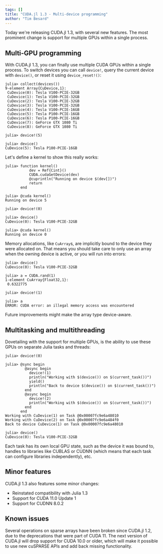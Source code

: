 ```yaml
---
tags: []
title: "CUDA.jl 1.3 - Multi-device programming"
author: "Tim Besard"
---
```


Today we're releasing CUDA.jl 1.3, with several new features. The most prominent
change is support for multiple GPUs within a single process.

<!--more-->

## Multi-GPU programming

With CUDA.jl 1.3, you can finally use multiple CUDA GPUs within a single process. To switch
devices you can call `device!`, query the current device with `device()`, or reset it using
`device_reset!()`:

```julia-repl
julia> collect(devices())
9-element Array{CuDevice,1}:
 CuDevice(0): Tesla V100-PCIE-32GB
 CuDevice(1): Tesla V100-PCIE-32GB
 CuDevice(2): Tesla V100-PCIE-32GB
 CuDevice(3): Tesla V100-PCIE-32GB
 CuDevice(4): Tesla V100-PCIE-16GB
 CuDevice(5): Tesla P100-PCIE-16GB
 CuDevice(6): Tesla P100-PCIE-16GB
 CuDevice(7): GeForce GTX 1080 Ti
 CuDevice(8): GeForce GTX 1080 Ti

julia> device!(5)

julia> device()
CuDevice(5): Tesla P100-PCIE-16GB
```

Let's define a kernel to show this really works:

```julia-repl
julia> function kernel()
           dev = Ref{Cint}()
           CUDA.cudaGetDevice(dev)
           @cuprintln("Running on device $(dev[])")
           return
       end

julia> @cuda kernel()
Running on device 5

julia> device!(0)

julia> device()
CuDevice(0): Tesla V100-PCIE-32GB

julia> @cuda kernel()
Running on device 0
```

Memory allocations, like `CuArray`s, are implicitly bound to the device they
were allocated on. That means you should take care to only use an array when the
owning device is active, or you will run into errors:

```julia-repl
julia> device()
CuDevice(0): Tesla V100-PCIE-32GB

julia> a = CUDA.rand(1)
1-element CuArray{Float32,1}:
 0.6322775

julia> device!(1)

julia> a
ERROR: CUDA error: an illegal memory access was encountered
```

Future improvements might make the array type device-aware.


## Multitasking and multithreading

Dovetailing with the support for multiple GPUs, is the ability to use these GPUs
on separate Julia tasks and threads:

```julia-repl
julia> device!(0)

julia> @sync begin
         @async begin
           device!(1)
           println("Working with $(device()) on $(current_task())")
           yield()
           println("Back to device $(device()) on $(current_task())")
         end
         @async begin
           device!(2)
           println("Working with $(device()) on $(current_task())")
         end
       end
Working with CuDevice(1) on Task @0x00007fc9e6a48010
Working with CuDevice(2) on Task @0x00007fc9e6a484f0
Back to device CuDevice(1) on Task @0x00007fc9e6a48010

julia> device()
CuDevice(0): Tesla V100-PCIE-32GB
```

Each task has its own local GPU state, such as the device it was bound to,
handles to libraries like CUBLAS or CUDNN (which means that each task can
configure libraries independently), etc.


## Minor features

CUDA.jl 1.3 also features some minor changes:

- Reinstated compatibility with Julia 1.3
- Support for CUDA 11.0 Update 1
- Support for CUDNN 8.0.2


## Known issues

Several operations on sparse arrays have been broken since CUDA.jl 1.2, due to
the deprecations that were part of CUDA 11. The next version of CUDA.jl will
drop support for CUDA 10.0 or older, which will make it possible to use new
cuSPARSE APIs and add back missing functionality.
